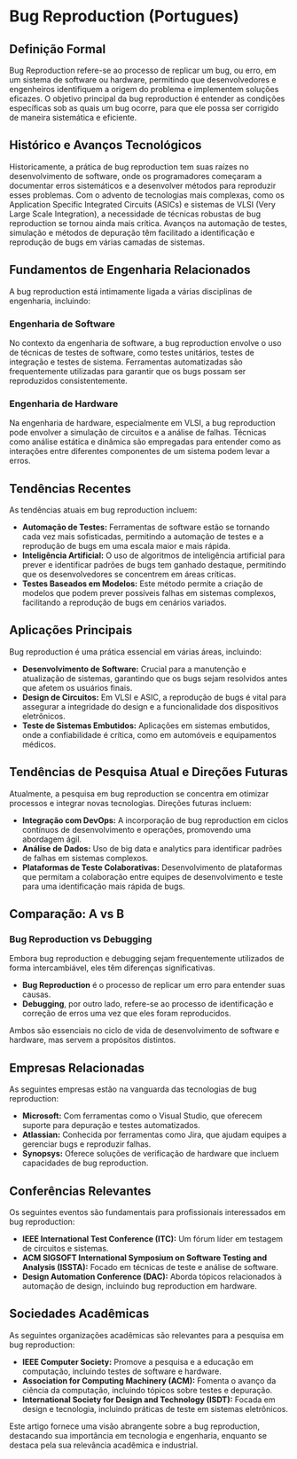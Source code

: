 # Bug Reproduction (Portugues)

## Definição Formal
Bug Reproduction refere-se ao processo de replicar um bug, ou erro, em um sistema de software ou hardware, permitindo que desenvolvedores e engenheiros identifiquem a origem do problema e implementem soluções eficazes. O objetivo principal da bug reproduction é entender as condições específicas sob as quais um bug ocorre, para que ele possa ser corrigido de maneira sistemática e eficiente.

## Histórico e Avanços Tecnológicos
Historicamente, a prática de bug reproduction tem suas raízes no desenvolvimento de software, onde os programadores começaram a documentar erros sistemáticos e a desenvolver métodos para reproduzir esses problemas. Com o advento de tecnologias mais complexas, como os Application Specific Integrated Circuits (ASICs) e sistemas de VLSI (Very Large Scale Integration), a necessidade de técnicas robustas de bug reproduction se tornou ainda mais crítica. Avanços na automação de testes, simulação e métodos de depuração têm facilitado a identificação e reprodução de bugs em várias camadas de sistemas.

## Fundamentos de Engenharia Relacionados
A bug reproduction está intimamente ligada a várias disciplinas de engenharia, incluindo:

### Engenharia de Software
No contexto da engenharia de software, a bug reproduction envolve o uso de técnicas de testes de software, como testes unitários, testes de integração e testes de sistema. Ferramentas automatizadas são frequentemente utilizadas para garantir que os bugs possam ser reproduzidos consistentemente.

### Engenharia de Hardware
Na engenharia de hardware, especialmente em VLSI, a bug reproduction pode envolver a simulação de circuitos e a análise de falhas. Técnicas como análise estática e dinâmica são empregadas para entender como as interações entre diferentes componentes de um sistema podem levar a erros.

## Tendências Recentes
As tendências atuais em bug reproduction incluem:

- **Automação de Testes:** Ferramentas de software estão se tornando cada vez mais sofisticadas, permitindo a automação de testes e a reprodução de bugs em uma escala maior e mais rápida.
- **Inteligência Artificial:** O uso de algoritmos de inteligência artificial para prever e identificar padrões de bugs tem ganhado destaque, permitindo que os desenvolvedores se concentrem em áreas críticas.
- **Testes Baseados em Modelos:** Este método permite a criação de modelos que podem prever possíveis falhas em sistemas complexos, facilitando a reprodução de bugs em cenários variados.

## Aplicações Principais
Bug reproduction é uma prática essencial em várias áreas, incluindo:

- **Desenvolvimento de Software:** Crucial para a manutenção e atualização de sistemas, garantindo que os bugs sejam resolvidos antes que afetem os usuários finais.
- **Design de Circuitos:** Em VLSI e ASIC, a reprodução de bugs é vital para assegurar a integridade do design e a funcionalidade dos dispositivos eletrônicos.
- **Teste de Sistemas Embutidos:** Aplicações em sistemas embutidos, onde a confiabilidade é crítica, como em automóveis e equipamentos médicos.

## Tendências de Pesquisa Atual e Direções Futuras
Atualmente, a pesquisa em bug reproduction se concentra em otimizar processos e integrar novas tecnologias. Direções futuras incluem:

- **Integração com DevOps:** A incorporação de bug reproduction em ciclos contínuos de desenvolvimento e operações, promovendo uma abordagem ágil.
- **Análise de Dados:** Uso de big data e analytics para identificar padrões de falhas em sistemas complexos.
- **Plataformas de Teste Colaborativas:** Desenvolvimento de plataformas que permitam a colaboração entre equipes de desenvolvimento e teste para uma identificação mais rápida de bugs.

## Comparação: A vs B
### Bug Reproduction vs Debugging
Embora bug reproduction e debugging sejam frequentemente utilizados de forma intercambiável, eles têm diferenças significativas. 

- **Bug Reproduction** é o processo de replicar um erro para entender suas causas.
- **Debugging**, por outro lado, refere-se ao processo de identificação e correção de erros uma vez que eles foram reproducidos.

Ambos são essenciais no ciclo de vida de desenvolvimento de software e hardware, mas servem a propósitos distintos.

## Empresas Relacionadas
As seguintes empresas estão na vanguarda das tecnologias de bug reproduction:

- **Microsoft:** Com ferramentas como o Visual Studio, que oferecem suporte para depuração e testes automatizados.
- **Atlassian:** Conhecida por ferramentas como Jira, que ajudam equipes a gerenciar bugs e reproduzir falhas.
- **Synopsys:** Oferece soluções de verificação de hardware que incluem capacidades de bug reproduction.

## Conferências Relevantes
Os seguintes eventos são fundamentais para profissionais interessados em bug reproduction:

- **IEEE International Test Conference (ITC):** Um fórum líder em testagem de circuitos e sistemas.
- **ACM SIGSOFT International Symposium on Software Testing and Analysis (ISSTA):** Focado em técnicas de teste e análise de software.
- **Design Automation Conference (DAC):** Aborda tópicos relacionados à automação de design, incluindo bug reproduction em hardware.

## Sociedades Acadêmicas
As seguintes organizações acadêmicas são relevantes para a pesquisa em bug reproduction:

- **IEEE Computer Society:** Promove a pesquisa e a educação em computação, incluindo testes de software e hardware.
- **Association for Computing Machinery (ACM):** Fomenta o avanço da ciência da computação, incluindo tópicos sobre testes e depuração.
- **International Society for Design and Technology (ISDT):** Focada em design e tecnologia, incluindo práticas de teste em sistemas eletrônicos.

Este artigo fornece uma visão abrangente sobre a bug reproduction, destacando sua importância em tecnologia e engenharia, enquanto se destaca pela sua relevância acadêmica e industrial.